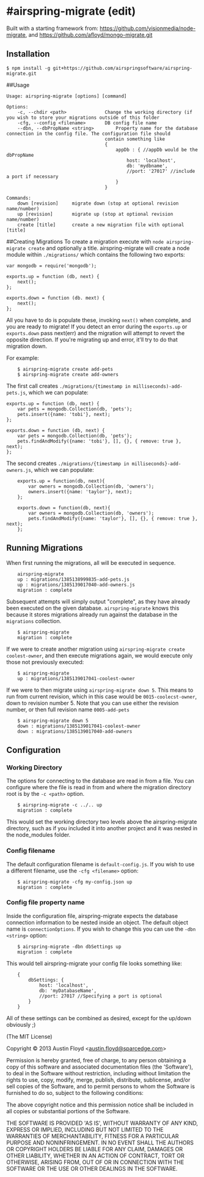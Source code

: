 #airspring-migrate (edit)
=============

Built with a starting framework from: https://github.com/visionmedia/node-migrate, and https://github.com/afloyd/mongo-migrate.git


## Installation
	$ npm install -g git+https://github.com/airspringsoftware/airspring-migrate.git
	
##Usage
```
Usage: airspring-migrate [options] [command]

Options:
	-c, --chdir <path>				Change the working directory (if you wish to store your migrations outside of this folder
	-cfg, --config <filename>		DB config file name
	--dbn, --dbPropName <string>		Property name for the database connection in the config file. The configuration file should 
									contain something like 
									{ 	
										appDb : { //appDb would be the dbPropName
											host: 'localhost', 
											db: 'mydbname',
											//port: '27017' //include a port if necessary
										}
									}
	
Commands:
	down [revision]		migrate down (stop at optional revision name/number)
	up [revision]		migrate up (stop at optional revision name/number)
	create [title]		create a new migration file with optional [title]
```

##Creating Migrations
To create a migration execute with `node airspring-migrate create` and optionally a title. airspring-migrate will create a node module within `./migrations/` which contains the following two exports:
```
var mongodb = require('mongodb');

exports.up = function (db, next) {
	next();
};

exports.down = function (db. mext) {
	next();
};
```

All you have to do is populate these, invoking `next()` when complete, and you are ready to migrate! If you detect an error during the `exports.up` or `exports.down` pass next(err) and the migration will attempt to revert the opposite direction. If you're migrating up and error, it'll try to do that migration down.

For example:

```
	$ airspring-migrate create add-pets
	$ airspring-migrate create add-owners
```

The first call creates `./migrations/{timestamp in milliseconds)-add-pets.js`, which we can populate:
```
exports.up = function (db, next) {
	var pets = mongodb.Collection(db, 'pets');
	pets.insert({name: 'tobi'}, next);
};

exports.down = function (db, next) {
	var pets = mongodb.Collection(db, 'pets');
	pets.findAndModify({name: 'tobi'}, [], {}, { remove: true }, next);
};
```

The second creates `./migrations/{timestamp in milliseconds}-add-owners.js`, which we can populate:
```
	exports.up = function(db, next){
		var owners = mongodb.Collection(db, 'owners');
		owners.insert({name: 'taylor'}, next);		
    };

	exports.down = function(db, next){
		var owners = mongodb.Collection(db, 'owners');
		pets.findAndModify({name: 'taylor'}, [], {}, { remove: true }, next);
	};
```

## Running Migrations
When first running the migrations, all will be executed in sequence.

```
	airspring-migrate
	up : migrations/1385138999835-add-pets.js
	up : migrations/1385139017040-add-owners.js
	migration : complete
```

Subsequent attempts will simply output "complete", as they have already been executed on the given database. `airspring-migrate` knows this because it stores migrations already run against the database in the `migrations` collection.
```
	$ airspring-migrate
	migration : complete
```

If we were to create another migration using `airspring-migrate create coolest-owner`, and then execute migrations again, we would execute only those not previously executed:
```
	$ airspring-migrate
	up : migrations/1385139017041-coolest-owner
```

If we were to then migrate using `airspring-migrate down 5`. This means to run from current revision, which in this case would be `0015-coolecst-owner`, down to revision number 5. Note that you can use either the revision number, or then full revision name `0005-add-pets`
```
	$ airspring-migrate down 5
	down : migrations/1385139017041-coolest-owner
	down : migrations/1385139017040-add-owners
```

## Configuration
### Working Directory
The options for connecting to the database are read in from a file. You can configure where the file is read in from and where the migration directory root is by the `-c <path>` option.
```
	$ airspring-migrate -c ../.. up
	migration : complete
```
This would set the working directory two levels above the airspring-migrate directory, such as if you included it into another project and it was nested in the node_modules folder.

### Config filename
The default configuration filename is `default-config.js`. If you wish to use a different filename, use the `-cfg <filename>` option:
```
	$ airspring-migrate -cfg my-config.json up
	migration : complete
```

### Config file property name
Inside the configuration file, airspring-migrate expects the database connection information to be nested inside an object. The default object name is `connectionOptions`. If you wish to change this you can use the `-dbn <string>` option:
```
	$ airspring-migrate -dbn dbSettings up
	migration : complete
```
This would tell airspring-migrate your config file looks something like:
```
	{
		dbSettings: {
			host: 'localhost',
			db: 'myDatabaseName',
			//port: 27017 //Specifying a port is optional
		}
	}
```


All of these settings can be combined as desired, except for the up/down obviously ;)














(The MIT License)

Copyright &copy; 2013 Austin Floyd &lt;austin.floyd@sparcedge.com&gt;

Permission is hereby granted, free of charge, to any person obtaining
a copy of this software and associated documentation files (the
'Software'), to deal in the Software without restriction, including
without limitation the rights to use, copy, modify, merge, publish,
distribute, sublicense, and/or sell copies of the Software, and to
permit persons to whom the Software is furnished to do so, subject to
the following conditions:

The above copyright notice and this permission notice shall be
included in all copies or substantial portions of the Software.

THE SOFTWARE IS PROVIDED 'AS IS', WITHOUT WARRANTY OF ANY KIND,
EXPRESS OR IMPLIED, INCLUDING BUT NOT LIMITED TO THE WARRANTIES OF
MERCHANTABILITY, FITNESS FOR A PARTICULAR PURPOSE AND NONINFRINGEMENT.
IN NO EVENT SHALL THE AUTHORS OR COPYRIGHT HOLDERS BE LIABLE FOR ANY
CLAIM, DAMAGES OR OTHER LIABILITY, WHETHER IN AN ACTION OF CONTRACT,
TORT OR OTHERWISE, ARISING FROM, OUT OF OR IN CONNECTION WITH THE
SOFTWARE OR THE USE OR OTHER DEALINGS IN THE SOFTWARE.


